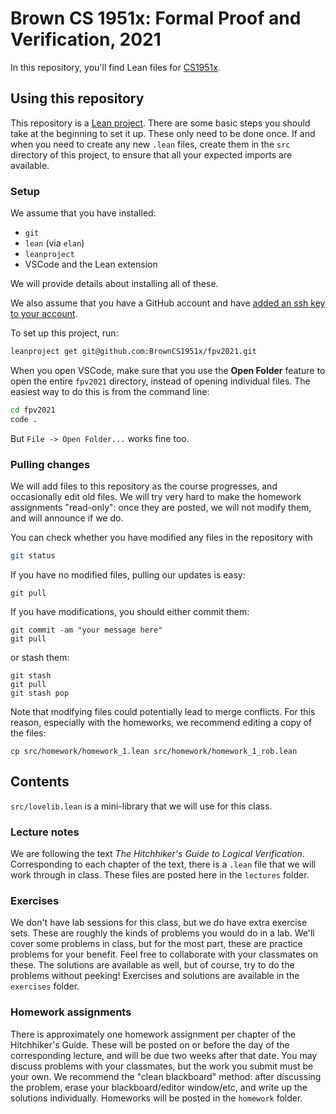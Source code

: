 # Brown CS 1951x: Formal Proof and Verification, 2021

In this repository, you'll find Lean files for [CS1951x](https://cs.brown.edu/courses/cs1951x).

## Using this repository

This repository is a [Lean project](https://leanprover-community.github.io/install/project.html).
There are some basic steps you should take at the beginning to set it up.
These only need to be done once.
If and when you need to create any new `.lean` files,
create them in the `src` directory of this project,
to ensure that all your expected imports are available.

### Setup

We assume that you have installed:
* `git`
* `lean` (via `elan`)
* `leanproject`
* VSCode and the Lean extension

We will provide details about installing all of these.

We also assume that you have a GitHub account and have 
[added an ssh key to your account](https://docs.github.com/en/github/authenticating-to-github/connecting-to-github-with-ssh).

To set up this project, run:

```bash
leanproject get git@github.com:BrownCS1951x/fpv2021.git
```

When you open VSCode, make sure that you use the **Open Folder** feature
to open the entire `fpv2021` directory,
instead of opening individual files. 
The easiest way to do this is from the command line:
```bash
cd fpv2021
code .
```
But `File -> Open Folder...` works fine too.

### Pulling changes

We will add files to this repository as the course progresses,
and occasionally edit old files. 
We will try very hard to make the homework assignments "read-only":
once they are posted, we will not modify them, and will announce if we do.

You can check whether you have modified any files in the repository with
```bash
git status
```
If you have no modified files, pulling our updates is easy:
```
git pull
```
If you have modifications, you should either commit them:
```
git commit -am "your message here"
git pull
```
or stash them:
```
git stash
git pull
git stash pop
```

Note that modifying files could potentially lead to merge conflicts.
For this reason, especially with the homeworks,
we recommend editing a copy of the files:
```
cp src/homework/homework_1.lean src/homework/homework_1_rob.lean
```

## Contents

`src/lovelib.lean` is a mini-library that we will use for this class.

### Lecture notes

We are following the text *The Hitchhiker's Guide to Logical Verification*.
Corresponding to each chapter of the text, there is a `.lean` file that we will work through in class.
These files are posted here in the `lectures` folder.

### Exercises

We don't have lab sessions for this class, but we do have extra exercise sets.
These are roughly the kinds of problems you would do in a lab.
We'll cover some problems in class, but for the most part, these are practice problems for your benefit.
Feel free to collaborate with your classmates on these.
The solutions are available as well, but of course, try to do the problems without peeking!
Exercises and solutions are available in the `exercises` folder.

### Homework assignments

There is approximately one homework assignment per chapter of the Hitchhiker's Guide.
These will be posted on or before the day of the corresponding lecture, 
and will be due two weeks after that date.
You may discuss problems with your classmates, but the work you submit must be your own.
We recommend the "clean blackboard" method: 
after discussing the problem, erase your blackboard/editor window/etc, 
and write up the solutions individually.
Homeworks will be posted in the `homework` folder.
